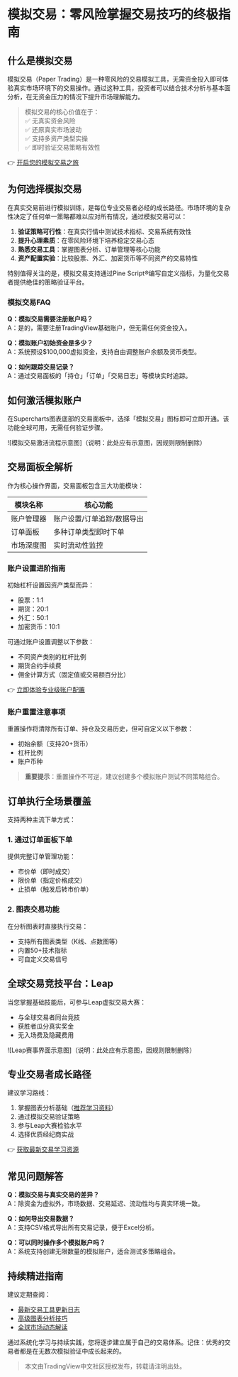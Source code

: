 # 模拟交易：零风险掌握交易技巧的终极指南

## 什么是模拟交易
模拟交易（Paper Trading）是一种零风险的交易模拟工具，无需资金投入即可体验真实市场环境下的交易操作。通过这种工具，投资者可以结合技术分析与基本面分析，在无资金压力的情况下提升市场理解能力。

> 模拟交易的核心价值在于：  
> ✅ 无真实资金风险  
> ✅ 还原真实市场波动  
> ✅ 支持多资产类型实操  
> ✅ 即时验证交易策略有效性

👉 [开启您的模拟交易之旅](https://bit.ly/okx_welcome)

## 为何选择模拟交易
在真实交易前进行模拟训练，是每位专业交易者必经的成长路径。市场环境的复杂性决定了任何单一策略都难以应对所有情况，通过模拟交易可以：

1. **验证策略可行性**：在真实行情中测试技术指标、交易系统有效性
2. **提升心理素质**：在零风险环境下培养稳定交易心态
3. **熟悉交易工具**：掌握图表分析、订单管理等核心功能
4. **资产配置实验**：比较股票、外汇、加密货币等不同资产的交易特性

特别值得关注的是，模拟交易支持通过Pine Script®编写自定义指标，为量化交易者提供绝佳的策略验证平台。

### 模拟交易FAQ
**Q：模拟交易需要注册账户吗？**  
A：是的，需要注册TradingView基础账户，但无需任何资金投入。

**Q：模拟账户初始资金是多少？**  
A：系统预设$100,000虚拟资金，支持自由调整账户余额及货币类型。

**Q：如何跟踪交易记录？**  
A：通过交易面板的「持仓」「订单」「交易日志」等模块实时追踪。

## 如何激活模拟账户
在Supercharts图表底部的交易面板中，选择「模拟交易」图标即可立即开通。该功能全球可用，无需任何验证步骤。

![模拟交易激活流程示意图]（说明：此处应有示意图，因规则限制删除）

## 交易面板全解析
作为核心操作界面，交易面板包含三大功能模块：

| 模块名称       | 核心功能                     |
|----------------|------------------------------|
| 账户管理器     | 账户设置/订单追踪/数据导出   |
| 订单面板       | 多种订单类型即时下单         |
| 市场深度图     | 实时流动性监控               |

### 账户设置进阶指南
初始杠杆设置因资产类型而异：
- 股票：1:1  
- 期货：20:1  
- 外汇：50:1  
- 加密货币：10:1  

可通过账户设置调整以下参数：
- 不同资产类别的杠杆比例
- 期货合约手续费
- 佣金计算方式（固定值或交易额百分比）

👉 [立即体验专业级账户配置](https://bit.ly/okx_welcome)

### 账户重置注意事项
重置操作将清除所有订单、持仓及交易历史，但可自定义以下参数：
- 初始余额（支持20+货币）
- 杠杆比例
- 账户币种

> **重要提示**：重置操作不可逆，建议创建多个模拟账户测试不同策略组合。

## 订单执行全场景覆盖
支持两种主流下单方式：

### 1. 通过订单面板下单
提供完整订单管理功能：
- 市价单（即时成交）
- 限价单（指定价格成交）
- 止损单（触发后转市价单）

### 2. 图表交易功能
在分析图表时直接执行交易：
- 支持所有图表类型（K线、点数图等）
- 内置50+技术指标
- 可自定义交易信号

## 全球交易竞技平台：Leap
当您掌握基础技能后，可参与Leap虚拟交易大赛：
- 与全球交易者同台竞技
- 获胜者瓜分真实奖金
- 无入场费及隐藏费用

![Leap赛事界面示意图]（说明：此处应有示意图，因规则限制删除）

## 专业交易者成长路径
建议学习路线：
1. 掌握图表分析基础（[推荐学习资料](https://bit.ly/okx_welcome)）
2. 通过模拟交易验证策略
3. 参与Leap大赛检验水平
4. 选择优质经纪商实战

👉 [获取最新交易学习资源](https://bit.ly/okx_welcome)

## 常见问题解答
**Q：模拟交易与真实交易的差异？**  
A：除资金为虚拟外，市场数据、交易延迟、流动性均与真实环境一致。

**Q：如何导出交易数据？**  
A：支持CSV格式导出所有交易记录，便于Excel分析。

**Q：可以同时操作多个模拟账户吗？**  
A：系统支持创建无限数量的模拟账户，适合测试多策略组合。

## 持续精进指南
建议定期查阅：
- [最新交易工具更新日志](https://bit.ly/okx_welcome)
- [高级图表分析技巧](https://bit.ly/okx_welcome)
- [全球市场动态解读](https://bit.ly/okx_welcome)

通过系统化学习与持续实践，您将逐步建立属于自己的交易体系。记住：优秀的交易者都是在无数次模拟验证中成长起来的。

> 本文由TradingView中文社区授权发布，转载请注明出处。